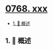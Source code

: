# [0768. xxx](https://github.com/Tdahuyou/TNotes.leetcode/tree/main/notes/0768.%20xxx)

<!-- region:toc -->

- [1. 📝 概述](#1--概述)

<!-- endregion:toc -->

## 1. 📝 概述
